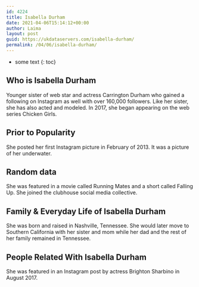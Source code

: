 ```yaml
---
id: 4224
title: Isabella Durham
date: 2021-04-06T15:14:12+00:00
author: Laima
layout: post
guid: https://ukdataservers.com/isabella-durham/
permalink: /04/06/isabella-durham/
---
```


* some text
{: toc}


## Who is Isabella Durham
                  
                  
                  
Younger sister of web star and actress Carrington Durham who gained a following on Instagram as well with over 160,000 followers. Like her sister, she has also acted and modeled. In 2017, she began appearing on the web series Chicken Girls. 
                  
              
            
              
            
                
                
                
## Prior to Popularity
                  
                  
                  
She posted her first Instagram picture in February of 2013. It was a picture of her underwater.
                  
              
            
              
            
                
                
                
## Random data
                  
                  
                  
She was featured in a movie called Running Mates and a short called Falling Up. She joined the clubhouse social media collective.
                  
              
            
              
            
                
                
                
## Family & Everyday Life of Isabella Durham
                  
                  
                  
She was born and raised in Nashville, Tennessee. She would later move to Southern California with her sister and mom while her dad and the rest of her family remained in Tennessee.
                  
              
            
              
            
                
                
                
## People Related With Isabella Durham
                  
                  
                  
She was featured in an Instagram post by actress Brighton Sharbino in August 2017. 
                  
              
            
              
            
                
              
            
              
              
            
            
              
            
          
          
          